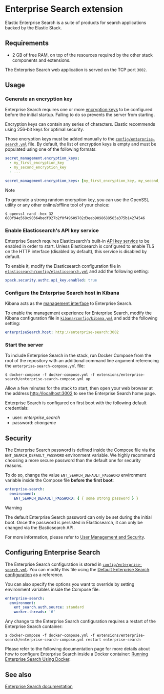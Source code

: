 # Enterprise Search extension

Elastic Enterprise Search is a suite of products for search applications backed by the Elastic Stack.

## Requirements

- 2 GB of free RAM, on top of the resources required by the other stack components and extensions.

The Enterprise Search web application is served on the TCP port `3002`.

## Usage

### Generate an encryption key

Enterprise Search requires one or more [encryption keys][enterprisesearch-encryption] to be configured before the
initial startup. Failing to do so prevents the server from starting.

Encryption keys can contain any series of characters. Elastic recommends using 256-bit keys for optimal security.

Those encryption keys must be added manually to the [`config/enterprise-search.yml`][config-enterprisesearch] file. By
default, the list of encryption keys is empty and must be populated using one of the following formats:

```yaml
secret_management.encryption_keys:
  - my_first_encryption_key
  - my_second_encryption_key
  - ...
```

```yaml
secret_management.encryption_keys: [my_first_encryption_key, my_second_encryption_key, ...]
```

> [!NOTE]
> To generate a strong random encryption key, you can use the OpenSSL utility or any other online/offline tool of your
> choice:
>
> ```console
> $ openssl rand -hex 32
> 680f94e568c90364bedf927b2f0f49609702d3eab9098688585a375b14274546
> ```

### Enable Elasticsearch's API key service

Enterprise Search requires Elasticsearch's built-in [API key service][es-security] to be enabled in order to start.
Unless Elasticsearch is configured to enable TLS on the HTTP interface (disabled by default), this service is disabled
by default.

To enable it, modify the Elasticsearch configuration file in [`elasticsearch/config/elasticsearch.yml`][config-es] and
add the following setting:

```yaml
xpack.security.authc.api_key.enabled: true
```

### Configure the Enterprise Search host in Kibana

Kibana acts as the [management interface][enterprisesearch-kb] to Enterprise Search.

To enable the management experience for Enterprise Search, modify the Kibana configuration file in
[`kibana/config/kibana.yml`][config-kbn] and add the following setting:

```yaml
enterpriseSearch.host: http://enterprise-search:3002
```

### Start the server

To include Enterprise Search in the stack, run Docker Compose from the root of the repository with an additional command
line argument referencing the `enterprise-search-compose.yml` file:

```console
$ docker-compose -f docker-compose.yml -f extensions/enterprise-search/enterprise-search-compose.yml up
```

Allow a few minutes for the stack to start, then open your web browser at the address <http://localhost:3002> to see the
Enterprise Search home page.

Enterprise Search is configured on first boot with the following default credentials:

- user: _enterprise_search_
- password: _changeme_

## Security

The Enterprise Search password is defined inside the Compose file via the `ENT_SEARCH_DEFAULT_PASSWORD` environment
variable. We highly recommend choosing a more secure password than the default one for security reasons.

To do so, change the value `ENT_SEARCH_DEFAULT_PASSWORD` environment variable inside the Compose file **before the first
boot**:

```yaml
enterprise-search:
  environment:
    ENT_SEARCH_DEFAULT_PASSWORD: { { some strong password } }
```

> [!WARNING]
> The default Enterprise Search password can only be set during the initial boot. Once the password is persisted in
> Elasticsearch, it can only be changed via the Elasticsearch API.

For more information, please refer to [User Management and Security][enterprisesearch-security].

## Configuring Enterprise Search

The Enterprise Search configuration is stored in [`config/enterprise-search.yml`][config-enterprisesearch]. You can
modify this file using the [Default Enterprise Search configuration][enterprisesearch-config] as a reference.

You can also specify the options you want to override by setting environment variables inside the Compose file:

```yaml
enterprise-search:
  environment:
    ent_search.auth.source: standard
    worker.threads: '6'
```

Any change to the Enterprise Search configuration requires a restart of the Enterprise Search container:

```console
$ docker-compose -f docker-compose.yml -f extensions/enterprise-search/enterprise-search-compose.yml restart enterprise-search
```

Please refer to the following documentation page for more details about how to configure Enterprise Search inside a
Docker container: [Running Enterprise Search Using Docker][enterprisesearch-docker].

## See also

[Enterprise Search documentation][enterprisesearch-docs]

[config-enterprisesearch]: ./config/enterprise-search.yml
[enterprisesearch-encryption]: https://www.elastic.co/guide/en/enterprise-search/current/encryption-keys.html
[enterprisesearch-security]: https://www.elastic.co/guide/en/workplace-search/current/workplace-search-security.html
[enterprisesearch-config]: https://www.elastic.co/guide/en/enterprise-search/current/configuration.html
[enterprisesearch-docker]: https://www.elastic.co/guide/en/enterprise-search/current/docker.html
[enterprisesearch-docs]: https://www.elastic.co/guide/en/enterprise-search/current/index.html
[enterprisesearch-kb]: https://www.elastic.co/guide/en/kibana/current/enterprise-search-settings-kb.html
[es-security]: https://www.elastic.co/guide/en/elasticsearch/reference/current/security-settings.html#api-key-service-settings
[config-es]: ../../elasticsearch/config/elasticsearch.yml
[config-kbn]: ../../kibana/config/kibana.yml
